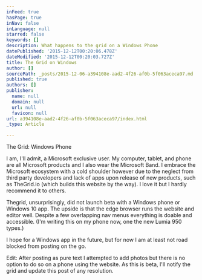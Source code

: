 ```yaml
---
inFeed: true
hasPage: true
inNav: false
inLanguage: null
starred: false
keywords: []
description: What happens to the grid on a Windows Phone
datePublished: '2015-12-12T00:20:06.478Z'
dateModified: '2015-12-12T00:20:03.727Z'
title: The Grid on Windows
author: []
sourcePath: _posts/2015-12-06-a394108e-aad2-4f26-af0b-5f063aceca97.md
published: true
authors: []
publisher:
  name: null
  domain: null
  url: null
  favicon: null
url: a394108e-aad2-4f26-af0b-5f063aceca97/index.html
_type: Article

---
```

The Grid: Windows Phone

I am, I'll admit, a Microsoft exclusive user. My computer, tablet, and phone are all Microsoft products and I also wear the Microsoft Band. I embrace the Microsoft ecosystem with a cold shoulder however due to the neglect from third party developers and lack of apps upon release of new products, such as TheGrid.io (which builds this website by the way). I love it but I hardly recommend it to others. 

Thegrid, unsurprisingly, did not launch beta with a Windows phone or Windows 10 app. The upside is that the edge browser runs the website and editor well. Despite a few overlapping nav menus everything is doable and accessible. (I'm writing this on my phone now, one the new Lumia 950 types.) 

I hope for a Windows app in the future, but for now I am at least not road blocked from posting on the go.

Edit: After posting as pure text I attempted to add photos but there is no option to do so on a phone using the website. As this is beta, I'll notify the grid and update this post of any resolution.